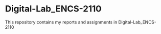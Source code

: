 # Digital-Lab_ENCS-2110
This repository contains my reports and assignments in Digital-Lab_ENCS-2110
